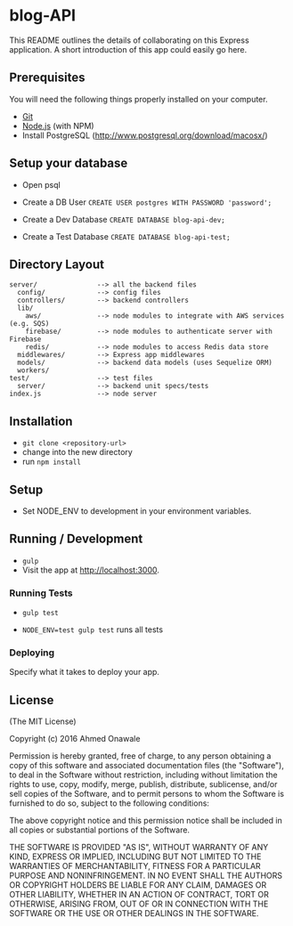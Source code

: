 # blog-API

This README outlines the details of collaborating on this Express application.
A short introduction of this app could easily go here.

## Prerequisites

You will need the following things properly installed on your computer.

* [Git](http://git-scm.com/)
* [Node.js](http://nodejs.org/) (with NPM)
* Install PostgreSQL (http://www.postgresql.org/download/macosx/)

## Setup your database

- Open psql

- Create a DB User
  `CREATE USER postgres WITH PASSWORD 'password';`

- Create a Dev Database
  `CREATE DATABASE blog-api-dev;`

- Create a Test Database
  `CREATE DATABASE blog-api-test;`

## Directory Layout

    server/               --> all the backend files
      config/             --> config files
      controllers/        --> backend controllers
      lib/
        aws/              --> node modules to integrate with AWS services (e.g. SQS)
        firebase/         --> node modules to authenticate server with Firebase
        redis/            --> node modules to access Redis data store
      middlewares/        --> Express app middlewares
      models/             --> backend data models (uses Sequelize ORM)
      workers/
    test/                 --> test files
      server/             --> backend unit specs/tests
    index.js              --> node server

## Installation

* `git clone <repository-url>`
* change into the new directory
* run `npm install`

## Setup

* Set NODE_ENV to development in your environment variables.

## Running / Development

* `gulp`
* Visit the app at [http://localhost:3000](http://localhost:3000).

### Running Tests

* `gulp test`
- `NODE_ENV=test gulp test` runs all tests

### Deploying

Specify what it takes to deploy your app.

## License
(The MIT License)

Copyright (c) 2016 Ahmed Onawale

Permission is hereby granted, free of charge, to any person obtaining a copy
of this software and associated documentation files (the "Software"), to deal
in the Software without restriction, including without limitation the rights
to use, copy, modify, merge, publish, distribute, sublicense, and/or sell
copies of the Software, and to permit persons to whom the Software is
furnished to do so, subject to the following conditions:

The above copyright notice and this permission notice shall be included in all
copies or substantial portions of the Software.

THE SOFTWARE IS PROVIDED "AS IS", WITHOUT WARRANTY OF ANY KIND, EXPRESS OR
IMPLIED, INCLUDING BUT NOT LIMITED TO THE WARRANTIES OF MERCHANTABILITY,
FITNESS FOR A PARTICULAR PURPOSE AND NONINFRINGEMENT. IN NO EVENT SHALL THE
AUTHORS OR COPYRIGHT HOLDERS BE LIABLE FOR ANY CLAIM, DAMAGES OR OTHER
LIABILITY, WHETHER IN AN ACTION OF CONTRACT, TORT OR OTHERWISE, ARISING FROM,
OUT OF OR IN CONNECTION WITH THE SOFTWARE OR THE USE OR OTHER DEALINGS IN THE
SOFTWARE.